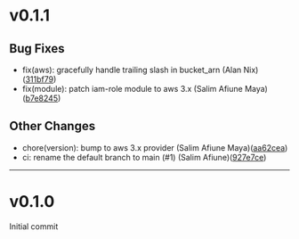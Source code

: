 # v0.1.1

## Bug Fixes
* fix(aws): gracefully handle trailing slash in bucket_arn (Alan Nix)([311bf79](https://github.com/lacework/terraform-aws-cloudtrail/commit/311bf796f483f9d558af154d471fab88aa4dab61))
* fix(module): patch iam-role module to aws 3.x (Salim Afiune Maya)([b7e8245](https://github.com/lacework/terraform-aws-cloudtrail/commit/b7e8245e3d3b665e7899b2051c320df7f029913f))
## Other Changes
* chore(version): bump to aws 3.x provider (Salim Afiune Maya)([aa62cea](https://github.com/lacework/terraform-aws-cloudtrail/commit/aa62cea899dc96cee176be944610416cc79b1f98))
* ci: rename the default branch to main (#1) (Salim Afiune)([927e7ce](https://github.com/lacework/terraform-aws-cloudtrail/commit/927e7cef18f086f540b7b673a53c194d03491a38))
---
# v0.1.0

Initial commit
